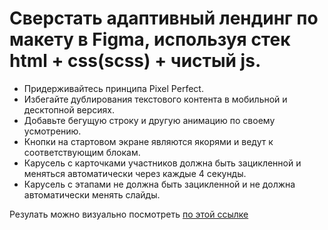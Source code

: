 # Сверстать адаптивный лендинг по макету в Figma, используя стек html + css(scss) + чистый js.

* Придерживайтесь принципа Pixel Perfect.
* Избегайте дублирования текстового контента в мобильной и десктопной версиях.
* Добавьте бегущую строку и другую анимацию по своему усмотрению.
* Кнопки на стартовом экране являются якорями и ведут к соответствующим блокам.
* Карусель с карточками участников должна быть зацикленной и меняться автоматически через каждые 4 секунды.
* Карусель с этапами не должна быть зацикленной и не должна автоматически менять слайды.


Резулать можно визуально посмотреть [по этой ссылке](https://yandex-crowd-project.vercel.app/)
